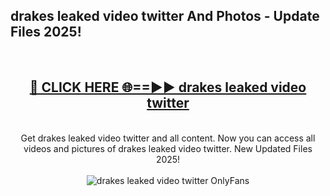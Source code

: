 <h2>drakes leaked video twitter And Photos - Update Files 2025!</h2>
<br>
<div align="center">
<h2><a href="https://linkcuts.com/hfmhzwbr" rel="nofollow">🔴 CLICK HERE 🌐==►► drakes leaked video twitter</a></h2>
<br>
Get drakes leaked video twitter and all content. Now you can access all videos and pictures of drakes leaked video twitter. New Updated Files 2025!
<br>
<br>
<a href="https://linkcuts.com/hfmhzwbr" rel="nofollow" data-target="animated-image.originalLink"><img src="https://i.ibb.co.com/WyWwxjT/player-gif2.gif" alt="drakes leaked video twitter OnlyFans" style="max-width: 100%; display: inline-block;" data-target="animated-image.originalImage"></a>
</div>
<br>